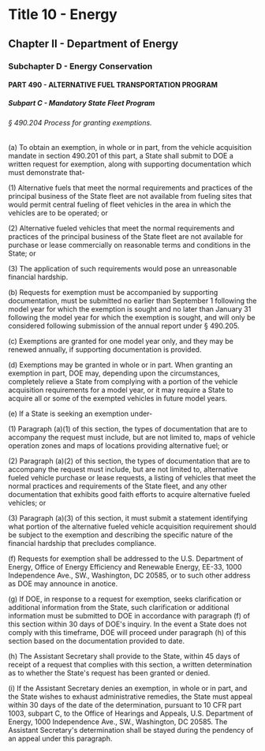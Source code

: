 
# Title 10 - Energy
## Chapter II - Department of Energy
### Subchapter D - Energy Conservation
#### PART 490 - ALTERNATIVE FUEL TRANSPORTATION PROGRAM
##### Subpart C - Mandatory State Fleet Program
###### § 490.204 Process for granting exemptions.

(a) To obtain an exemption, in whole or in part, from the vehicle acquisition mandate in section 490.201 of this part, a State shall submit to DOE a written request for exemption, along with supporting documentation which must demonstrate that-

(1) Alternative fuels that meet the normal requirements and practices of the principal business of the State fleet are not available from fueling sites that would permit central fueling of fleet vehicles in the area in which the vehicles are to be operated; or

(2) Alternative fueled vehicles that meet the normal requirements and practices of the principal business of the State fleet are not available for purchase or lease commercially on reasonable terms and conditions in the State; or

(3) The application of such requirements would pose an unreasonable financial hardship.

(b) Requests for exemption must be accompanied by supporting documentation, must be submitted no earlier than September 1 following the model year for which the exemption is sought and no later than January 31 following the model year for which the exemption is sought, and will only be considered following submission of the annual report under § 490.205.

(c) Exemptions are granted for one model year only, and they may be renewed annually, if supporting documentation is provided.

(d) Exemptions may be granted in whole or in part. When granting an exemption in part, DOE may, depending upon the circumstances, completely relieve a State from complying with a portion of the vehicle acquisition requirements for a model year, or it may require a State to acquire all or some of the exempted vehicles in future model years.

(e) If a State is seeking an exemption under-

(1) Paragraph (a)(1) of this section, the types of documentation that are to accompany the request must include, but are not limited to, maps of vehicle operation zones and maps of locations providing alternative fuel; or

(2) Paragraph (a)(2) of this section, the types of documentation that are to accompany the request must include, but are not limited to, alternative fueled vehicle purchase or lease requests, a listing of vehicles that meet the normal practices and requirements of the State fleet, and any other documentation that exhibits good faith efforts to acquire alternative fueled vehicles; or

(3) Paragraph (a)(3) of this section, it must submit a statement identifying what portion of the alternative fueled vehicle acquisition requirement should be subject to the exemption and describing the specific nature of the financial hardship that precludes compliance.

(f) Requests for exemption shall be addressed to the U.S. Department of Energy, Office of Energy Efficiency and Renewable Energy, EE-33, 1000 Independence Ave., SW., Washington, DC 20585, or to such other address as DOE may announce in anotice.

(g) If DOE, in response to a request for exemption, seeks clarification or additional information from the State, such clarification or additional information must be submitted to DOE in accordance with paragraph (f) of this section within 30 days of DOE's inquiry. In the event a State does not comply with this timeframe, DOE will proceed under paragraph (h) of this section based on the documentation provided to date.

(h) The Assistant Secretary shall provide to the State, within 45 days of receipt of a request that complies with this section, a written determination as to whether the State's request has been granted or denied.

(i) If the Assistant Secretary denies an exemption, in whole or in part, and the State wishes to exhaust administrative remedies, the State must appeal within 30 days of the date of the determination, pursuant to 10 CFR part 1003, subpart C, to the Office of Hearings and Appeals, U.S. Department of Energy, 1000 Independence Ave., SW., Washington, DC 20585. The Assistant Secretary's determination shall be stayed during the pendency of an appeal under this paragraph.
